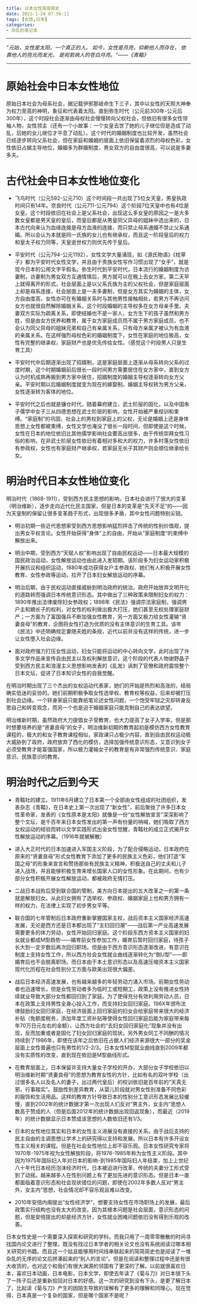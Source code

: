```yaml
title: 日本女性简简简史
date: 2022-1-24 07:56:11
tags: [女性,日本]
categories:
- 杂乱的笔记本
```

---

*”元始，女性是太阳，一个真正的人。 如今，女性是月亮，仰赖他人而存在， 依靠他人的亮光而发光， 是宛若病人的苍白月亮。“——《青鞜》*

---

# 原始社会中日本女性地位

原始日本社会为母系社会，据记载伊邪那岐命生下三子，其中以女性的天照大神奉为权力至高的神明，象征和代表着太阳。直到弥生时代（公元前300年-公元后300年），这个时段社会逐渐由母权社会慢慢转向父权社会，但依旧有很多女性领袖人物，女性领主（还有一个小故事：一个女皇去世了她的儿子继位但是造成了动乱，后她的女儿继位才平息了动乱）。这个时代的婚姻制度也比较开发，虽然社会已经逐步转向父系社会，但在家庭和婚姻的层面上依旧保留着浓烈的母权色彩，女性依旧占据主导地位，婚姻多为群婚制度，男女双方的自由度很高，可以说是多妻多夫。

# 古代社会中日本女性地位变化

- 飞鸟时代（公元592-公元710）这个时间段一共出现了5位女天皇，男皇执政时间只有14年。奈良时代（公元711-公元794）这个阶段7位天皇中也有4位是女皇。这个时段依旧在社会上是父系社会，出现这么多女皇的原因之一是大多数女皇都是男天皇的皇后，而皇后都是从男皇同父异母的姐妹中选出来的，日本古代向来认为血缘连接是母方血液的连接，而只禁止母系通婚不禁止父系通婚。所以会认为本就是同一氏族的女儿也有继承权，而且这一阶段皇后的权力和皇太子权力同等，天皇逝世权力则优先传于皇后。

- 平安时代（公元794-公元1192），女性文学大量涌现，如《源氏物语》《枕草子》都为平安时代女性文学，并且由于贵族女性写作习惯出现了“女手”，就是现今日本的公用文字平假名。弥生时代到平安时代，日本流行的婚姻制度为访妻制，访妻制为男女双方互通情愫后，男方就可以在晚上去女方家，第二天早上就得离开的形式，社会层面上是以父系氏族为主的父权社会，但是家庭层面上却是母系连接，社会层面上是一夫多妻制，但是女方其实为婚姻的主体，女方自由度高，女性亦可在有婚姻关系时与其他男性接触相处，若男方不再访问女方也就很自然解除婚姻关系，这个时段婚姻的主导权多在女方母亲手里。夫妻双方实际为疏离关系，即使结婚也不是一家人，女方生下的孩子虽然和男方姓，但是由女方抚养和教育，属于女方家庭成员而不属于男方家庭成员，也不会认为同父异母的姐妹兄弟和自己有亲属关系，只有母方亲属才被认为有血液的亲属关系。在这样强烈母权色彩的婚姻制度下，女性在家庭的地位极高，女性有完整的继承权，家庭财产也是优先传给女性。（感觉这个时段男人只是生育工具）

- 平安时代中后期逐渐出现了招婿制，这是家庭层面上逐渐从母系转向父系的过度时期，这个时期婚姻前后很长一段时间男方需要居住在女方家中，直到女方认为时机成熟再搬到男方家中居住，招婿制度的婚姻主导权逐渐转向女方父亲。平安时期以后婚姻制度就变为现在的嫁娶制，婚姻主导权转为男方父亲，女性逐渐转为客体的地位。

- 平安时代之后也就是镰仓时代，随着幕府建立，武士阶层的固化，以及中国朱子儒学中女子三从四德思想在武士阶层的影响，女性开始被严重规训和束缚。“家庭制”的巩固，社会上的男权到家庭上的父权，无论是婚姻上还是身体思想上女性都被束缚，女性文学也淹没了很长一段时间，但即使是这个时候，女性在日本的地位依旧比其他儒学影响社会要高出很多，由于传统崇拜女性习俗的影响，在非武士阶层女性依旧有着相对多和大的权力，许多村落女性依旧有参政权，女性也有家庭财产继承权，若家庭无长子其财产则会顺位继承给长女。

# 明治时代日本女性地位变化

明治时代（1868-1911），受到西方民主思想的影响，日本社会进行了很大的变革（明治维新），逐步走向近代化民主国家，但是日本的变革是“先天不足”的——因为天皇制的保留让很多变革趋于形式，出现很多矛盾，其中女性问题特别尖锐。

- 明治初期一些近代思想家受到西方思想影响猛烈抨击了传统的性别价值观，提出男女平权言论。女性开始获得”身体“上的自由，开始从”家庭制度“的束缚中解放出来。

- 明治中期，受到西方“天赋人权”影响出现了自由民权运动——日本最大规模的国民政治运动，女性解放运动也由此进入发轫期。该阶段多为妇女运动家积极开展抗议和组织运动，1880年成功获得女户主参政权、她们有人积极开展女性教育、女性参政等运动，拉开了日本妇女解放运动的序幕。

- 明治后期，由于民权运动直接威胁到明治政府的统治，政府开始放弃文明开化的道路转而强调日本传统意识形态。其中做出了三种政策来限制妇女的权力：1890年推出法律废除妇女参政权；1898年《民法》强调宗法家庭制，强调男户主和嫡长子的权利，对女性的权利做出极大打压，她们甚至无权处理家庭财产；一方面为了富国强兵不断加强女性教育，另一方面又极力给女性灌输“贤妻良母”的教育，企图将女性打造为优质的没有主体意识的生育工具。该年《民法》中还明确规定妻随夫姓的条规，近代以前并没有这样的传统，进一步让女性堕入社会边缘。

- 面对政府强力打压女性运动，妇女只能将运动的中心转向文学，此时出现了许多文学作品来宣传自由民主以及权利解放意识，这个阶段的代表人物谢野晶子受到西方民主和浪漫主义思想影响发表的《乱发》讽刺了官僚和政府震惊整个日本文坛，促进了日本知识女性的自我觉醒。

在明治时期出现了三个杰出的女权运动代表家，她们的开始是热烈和高涨的，结局确实低迷的妥协的。她们前期积极争取女性选举权、教育权等权益，后来却被打压到社会边缘。一个转身家庭只能靠纸笔论述女性问题，一个饱受牢狱之灾却转身反思自己和转变观念，而另一个也是迫于婚姻家庭只能克制自己的表达欲望。

明治维新时期，虽然政府大力提倡女子受教育，也大力提高了女子入学率，但是那时想要培养的是“贤妻良母”的女子，明治维新初期的教育起初是模仿西方女性教育课程的，极大的和女子教育课程相似，家政课只占极少内容，直到自由民权运动极大威胁到了政府，政府放弃了西化的模仿，选择加强传统意识形态，又意识到女子必须受教育才能富强国家，所以极力灌输女子的教育是有非常强烈传统意识、家庭意识、民族意识的教育。

# 明治时代之后到今天

- 青鞜社的建立。1911年6月建立了日本第一个全部由女性组成的社团组织，发表杂志《青鞜》，在日本史上第一次出现了“新女性”，前后聚拢了许多日本女性革命家，发表的《女性原本是太阳》就像是一份“女性解放宣言”深深影响了整个文坛，是千百年来日本女性发出的第一声有份量的呐喊，她们吸取了西方女权运动的经验而转以文学实践形式出金女性觉醒，青鞜社的成立正式揭开女性解放运动的序幕。（1916年就被解散）

- 进入大正时代的日本加速进入军国主义阶段，为了配合侵略运动，日本政府在原来的“贤妻良母”形式女性教育下添加了更多的民族主义色彩，他们打造“军国之母”的形象来宣言和赞扬那些有民族主义精神，积极送自己的丈夫和儿子进入战场，并且能够积极生育来增长国家人口的女性形象。在此期间，也有少部分女性积极开展女性解放运动，都被政府无情打压。

- 二战日本战败后受到联合国的管制，美方向日本提出的五大改革之一的第一条就是解放妇女。从此妇女拥有了选举权、参政权、婚姻家庭上也和男方拥有一样的权力，在法律上实现了初步男女平等。

- 联合国的七年管制后日本政府重新掌握国家主权，战后资本主义国家经济高速发展，无论是西方还是日本都出现了“主妇回归潮"——战后第一产业高速发展需要更多的体力劳动，女性开始回归家庭。这个阶段东西方资本主义国家的妇女就业都成M型趋势——婚育前女性参加工作，婚育后暂时回归家庭，待孩子长大到一定岁数后再次回归职场。但是由于西方意识形态逐渐改进，有意识在制度上支持女性工作，所以西方社会女性就业曲线逐渐转化为“倒U型”——即婚育后也不会脱离职场。而日本由于本土意识形态以及高速压缩资本主义国家现代化历程在社会性别分工方面与欧美出现很大偏差。

- 战后日本经济高速发展，也有越来越多的年轻劳动力涌入市场。前期女性劳动者也迅速增长，但是女性劳动者多为临时工或短期工，政策上没有推进女性持续就业导致大部分女性都回归到了家庭。为了使得充分有效利用劳动人员，日本在政策上支持男性全身心投入工作，而支持妇女回归家庭。196X年颁布法律鼓励妇女回归家庭，在经济层面上回归家庭的妇女会给家庭带来很大的经济补贴（免额度税务，添加年度工资补贴等使得女性回归家庭后能为家庭带来每年70万日元左右的金额），让西方社会的“去妇女回归家庭化”现象并没有出现，反而加重或者是固化了妇女回归家庭的现状。另外男女同工不同酬的情况持续到了1986年，即使在该年之后依旧在占据人们经济来源很大一部分的奖金层面上女性普遍也只有男性的1/2-2/3。日本女性M型就业曲线直到2009年都没有实质性的改变，直到现在依旧是M型曲线形式。

- 在教育层面上，日本保留并支持大量女子学校的开办，大部分女子学校依旧以明治维新时期“贤妻良母”的思想为教育女性的方针，比如有名的双叶学校（出过很多名人以及名人的妻子，出过两代皇后）的校训依旧是百年前的“天真无邪，行事踏实”。鼓励性别差异教育，从婴儿阶段就对男女性别准备不同色彩的服饰和生活用品。这样的教育方针导致日本的性别分工意识形态发展比较缓慢，直到2002年的统计数据才第一次出现人们反对“男主外，女主内”思想人数高于赞成的人（但是后面2012年的统计数据出现回返现象），而最近（2019年）的统计数据显示日本赞成该思想的人数依旧还有1/3。

- 日本的女性地位其实和日本的女性主义进展没有直接的关系。由于战后支持的民主自由的主调思想让学术上的研究得以支持和发展。所以日本有许多开设女性主义相关的课程。但是在社会女性地位上却不容乐观。日本女性研究专家将1970年-1975年视为女性解放阶段，将1976-1985年称为女性主义阶段。其中因为1975年国际妇人年对日本的影响-到1985年国际妇人年结束，加上上世纪八十年代日本经历泡沫经济时代，日本被迫进行改革，传统的夫妻分工形式受到了动摇。越来越多人在性别问题上有了更加先进的意识形态。但是日本一直都面临着意识形态和社会现状错位的问题，即使在2002年多数人反对“男主外，女主内”思想，社会情况却不容乐观且难以改变。

- 2010年安倍内阁提出“女性经济学”，想要支持女性在市场职场上的发展，最后政策实行结构也没有太大的改变。因为其根本问题是社会层面，意识形态的问题，但是安倍提出的却是经济方针，女性就业困难问题依旧没有得到乐观的改善。

日本女性史是一个需要深入探索和研究的学科，而我只用了一周零零散散的时间寻找国内论文进行了整理，既没有找过日本学者的相关论文也没有系统阅读过哪本相关研究的书籍。而且这一个姑且能够用时间线串联起来的简简简史也是阅读了一堆杂乱的无序的论文后拼凑起来的“别人的言论”。但是在阅读和整理过程中还是有很大收货的，也对这个和我们有很大渊源的邻国有了更深的了解。以前就很喜欢日本，喜欢日本动画，日本电影，日本文学，即使去年读了《菊与刀》对日本很下头了一阵子后还是重新拾回对日本的好感。这一次的研究到没有下头，是更了解日本了，比起读《菊与刀》产生的因陌生导致的误解有了更多的理解和同理心。现在觉得，日本真是一个复杂的国家，但是哪个国家不是呢？
